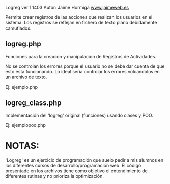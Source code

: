 Logreg ver 1.1403
Autor: Jaime Hormiga
www.jaimeweb.es


Permite crear registros de las acciones que realizan los usuarios en el sistema. Los registros se reflejan en fichero de texto plano debidamente camuflados.

logreg.php
----------

Funciones para la creacion y manipulacion de Registros de Actividades.

No se controlan los errores porque el usuario no se debe dar cuenta de que esto  esta funcionando. Lo ideal seria controlar los errores volcandolos en un archivo de texto.

Ej: ejemplo.php


logreg_class.php
----------------
Implementación del 'logreg' original (funciones) usando clases y POO.

Ej: ejemplopoo.php


NOTAS:
======

'Logreg' es un ejercicio de programación que suelo pedir a mis alumnos en los diferentes cursos de desarrollo/programación web.
El código presentado en los archivos tiene como objetivo el entendimiento de diferentes rutinas y no prioriza la optimización.